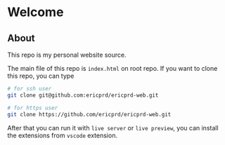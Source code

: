 # Welcome

## About

This repo is my personal website source.

The main file of this repo is `index.html` on root repo.
If you want to clone this repo, you can type
```sh
# for ssh user
git clone git@github.com:ericprd/ericprd-web.git

# for https user
git clone https://github.com/ericprd/ericprd-web.git
```

After that you can run it with `live server` or `live preview`,
you can install the extensions from `vscode` extension.
